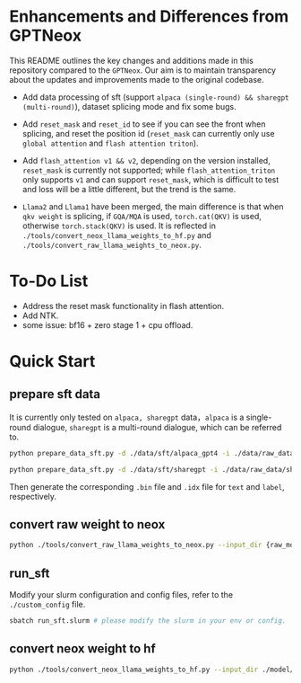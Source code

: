 # Enhancements and Differences from GPTNeox
This README outlines the key changes and additions made in this repository compared to the `GPTNeox`. Our aim is to maintain transparency about the updates and improvements made to the original codebase.

- Add data processing of sft (support `alpaca (single-round) && sharegpt (multi-round)`), dataset splicing mode and fix some bugs.

- Add `reset_mask` and `reset_id` to see if you can see the front when splicing, and reset the position id (`reset_mask` can currently only use `global attention` and `flash attention triton`).

- Add `flash_attention v1 && v2`, depending on the version installed, `reset_mask` is currently not supported; while `flash_attention_triton` only supports `v1` and can support `reset_mask`, which is difficult to test and loss will be a little different, but the trend is the same.

- `Llama2` and `Llama1` have been merged, the main difference is that when `qkv weight` is splicing, if `GQA/MQA` is used, `torch.cat(QKV)` is used, otherwise `torch.stack(QKV)` is used. It is reflected in `./tools/convert_neox_llama_weights_to_hf.py` and `./tools/convert_raw_llama_weights_to_neox.py`.

# To-Do List

- Address the reset mask functionality in flash attention.
- Add NTK.
- some issue: bf16 + zero stage 1 + cpu offload.


# Quick Start

## prepare sft data

It is currently only tested on `alpaca, sharegpt` data，`alpaca` is a single-round dialogue, `sharegpt` is a multi-round dialogue, which can be referred to.

```bash
python prepare_data_sft.py -d ./data/sft/alpaca_gpt4 -i ./data/raw_data/alpaca_gpt4 -t SPMTokenizer -v ./vocab_file/tokenizer.model alpaca_gpt4

python prepare_data_sft.py -d ./data/sft/sharegpt -i ./data/raw_data/sharegpt -t SPMTokenizer -v ./vocab_file/tokenizer.model sharegpt

```
Then generate the corresponding `.bin` file and `.idx` file for `text` and `label`, respectively.


## convert raw weight to neox

```bash
python ./tools/convert_raw_llama_weights_to_neox.py --input_dir {raw_model_path} --model_size 70B --output_dir ./model/pretrain/llama2/70B --num_output_shards 8 --pipeline_parallel
```

## run_sft
Modify your slurm configuration and config files, refer to the `./custom_config` file.

```bash
sbatch run_sft.slurm # please modify the slurm in your env or config.
```

## convert neox weight to hf

```bash
python ./tools/convert_neox_llama_weights_to_hf.py --input_dir ./model/pretrain/llama2/70B/global_step0/ --model_size 70B --output_dir ./model/pretrain/llama2/70B_hf
```